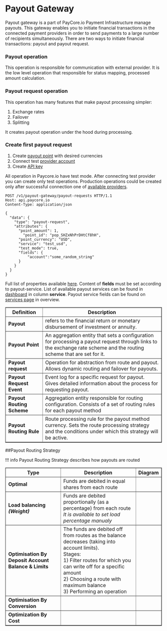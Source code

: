 # Payout Gateway

Payout gateway is a part of PayCore.io Payment Infrastructure manage payouts. This gateway enables you to initiate financial transactions in the connected payment providers in order to send payments to a large number of recipients simultaneously. There are two ways to initiate financial transactions: payout and payout request.

### Payout operation
This operation is responsible for communication with external provider. It is the low level operation that responsible for status mapping, processed amount calculation.

### Payout request operation 
This operation has many features that make payout processing simpler:
1. Exchange rates
1. Failover
1. Splitting 
 
It creates payout operation under the hood during processing. 

### Create first payout request
1. Create <a href="https://dashboard.paycore.io/payout-gateway/payout-points" target="_blank" rel="noopener">payout point</a> with desired currencies 
1. Connect test <a href="https://dashboard.paycore.io/connect-directory/payment-providers/test/general" target="_blank" rel="noopener">provider account</a>
1. Create <a href="https://dashboard.paycore.io/organization/settings/api-keys" target="_blank" rel="noopener">API key</a>

All operation in Paycore.io have test mode. After connecting test provider you can create only test operations. Production operations could be created only after successful connection one of [available providers](../../payment-providers/index.md). 
```
POST /v1/payout-gateway/payout-requests HTTP/1.1
Host: api.paycore.io
Content-Type: application/json

{
  "data": {
    "type": "payout-request",
    "attributes": {
      "point_amount": 1,
	    "point_id": "pop_SHZxNhPrDHtCf8hH",
      "point_currency": "USD",
      "service": "test_usd",
      "test_mode": true,
      "fields": {
    	  "account":"some_random_string"
      }
    }
  }
}
```    
Full list of properties available <a href="https://apidoc.paycore.io/#tag/Payout-gateway/paths/~1payout-gateway~1payout-requests/post" target="_blank" rel="noopener">here</a>. Content of **fields** must be set according to payout-service. List of available payout services can be found in <a href="https://dashboard.paycore.io/payout-gateway/payout-routes" target="_blank" rel="noopener">dashboard</a> in column **service**. Payout service fields can be found on <a href="https://dashboard.paycore.io/connect-directory/payout-services" target="_blank" rel="noopener">services page</a> in overview.


<table border="1px">

<tr ><th><b>Definition</b></th><th><b>Description</b></th></tr>
<tr><td><b>Payout</b></td><td>refers to the financial return or monetary disbursement of investment or annuity.</td></tr>
<tr><td><b>Payout Point</b></td><td>An aggregation entity that sets a configuration for processing a payout request through links to the exchange rate scheme and the routing scheme that are set for it.</td></tr>

<tr><td><b>Payout request</b></td><td>Operation for abstraction from route and payout. Allows dynamic routing and failover for payouts.</td></tr>


<tr><td><b>Payout Request Event </b></td><td>Event log for a specific request for payout. Gives detailed information about the process for requesting payout.</td></tr>


<tr><td><b>Payout Routing Scheme</b></td><td> Aggregation entity responsible for routing configuration. Consists of a set of routing rules for each payout method</td></tr>


<tr><td><b>Payout Routing Rule</b></td><td>Route processing rule for the payout method currency. Sets the route processing strategy and the conditions under which this strategy will be active.</td></tr>


</table>




##Payout Routing Strategy

!!! info
    Payout Routing Strategy describes how payouts are routed

<table border="1px">

<tr ><th><b>Type</b></th><th><b>Description</b></th><th><b>Diagram</b></th></tr>
<tr><td><b>Optimal</b></td><td> Funds are debited in equal shares from each route</td><td></td></tr>
<tr><td><b>Load balancing<br><i>(Weight)</i></b></td><td>Funds are debited proportionally (as a percentage) from each route<br><i>It is available to set load percentage manualy</i></td><td></td></tr>
<tr><td><b>Optimisation By Deposit Account Balance & Limits</b></td><td>The funds are debited off  from routes as the balance decreases (taking into account limits).<br>
Stages:<br>
1) Filter routes for which you can write off for a specific amount<br>
2) Choosing a route with maximum balance<br>
3) Performing an operation<br>
</td><td></td></tr>
<tr><td><b>Optimisation By Conversion</b></td><td></td><td></td></tr>
<tr><td><b>Optimization By Cost</b></td><td></td><td></td></tr>
</table>

